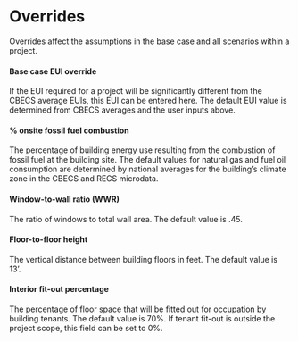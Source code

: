 # Overrides

Overrides affect the assumptions in the base case and all scenarios within a project.&#x20;

#### **Base case EUI override**

If the EUI required for a project will be significantly different from the CBECS average EUIs, this EUI can be entered here. The default EUI value is determined from CBECS averages and the user inputs above.

#### **% onsite fossil fuel combustion**&#x20;

The percentage of building energy use resulting from the combustion of fossil fuel at the building site. The default values for natural gas and fuel oil consumption are determined by national averages for the building’s climate zone in the CBECS and RECS microdata.

#### Window-to-wall ratio (WWR)

The ratio of windows to total wall area. The default value is .45.

#### Floor-to-floor height

The vertical distance between building floors in feet. The default value is 13’.

#### Interior fit-out percentage

The percentage of floor space that will be fitted out for occupation by building tenants. The default value is 70%. If tenant fit-out is outside the project scope, this field can be set to 0%.

